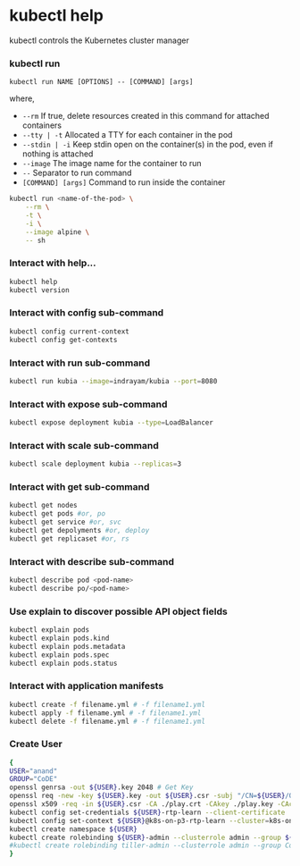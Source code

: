 # kubectl help
kubectl controls the Kubernetes cluster manager

### kubectl run

`kubectl run NAME [OPTIONS] -- [COMMAND] [args]`

where,

- `--rm` If true, delete resources created in this command for attached containers
- `--tty | -t` Allocated a TTY for each container in the pod
- `--stdin | -i` Keep stdin open on the container(s) in the pod, even if nothing is attached
- `--image` The image name for the container to run
- `--` Separator to run command
- `[COMMAND] [args]` Command to run inside the container

```bash
kubectl run <name-of-the-pod> \
    --rm \
    -t \
    -i \
    --image alpine \
    -- sh            
```

### Interact with help...

```bash
kubectl help
kubectl version
```

### Interact with config sub-command

```bash
kubectl config current-context
kubectl config get-contexts
```

### Interact with run sub-command

```bash
kubectl run kubia --image=indrayam/kubia --port=8080
```

### Interact with expose sub-command

```bash
kubectl expose deployment kubia --type=LoadBalancer
```

### Interact with scale sub-command

```bash
kubectl scale deployment kubia --replicas=3
```

### Interact with get sub-command

```bash
kubectl get nodes
kubectl get pods #or, po
kubectl get service #or, svc
kubectl get depolyments #or, deploy
kubectl get replicaset #or, rs
```

### Interact with describe sub-command

```bash
kubectl describe pod <pod-name>
kubectl describe po/<pod-name>
```

### Use explain to discover possible API object fields

```bash
kubectl explain pods
kubectl explain pods.kind
kubectl explain pods.metadata
kubectl explain pods.spec
kubectl explain pods.status
```

### Interact with application manifests

```bash
kubectl create -f filename.yml # -f filename1.yml
kubectl apply -f filename.yml # -f filename1.yml
kubectl delete -f filename.yml # -f filename1.yml
```

### Create User

```bash
{
USER="anand"
GROUP="CoDE"
openssl genrsa -out ${USER}.key 2048 # Get Key
openssl req -new -key ${USER}.key -out ${USER}.csr -subj "/CN=${USER}/O=${GROUP}" # Create a CSR
openssl x509 -req -in ${USER}.csr -CA ./play.crt -CAkey ./play.key -CAcreateserial -out ${USER}.crt # Generate Certificate
kubectl config set-credentials ${USER}-rtp-learn --client-certificate ./${USER}.crt --client-key ./${USER}.key --embed-certs=true
kubectl config set-context ${USER}@k8s-on-p3-rtp-learn --cluster=k8s-on-p3-rtp-learn --user=${USER}-rtp-learn
kubectl create namespace ${USER}
kubectl create rolebinding ${USER}-admin --clusterrole admin --group ${GROUP} --namespace ${USER}
#kubectl create rolebinding tiller-admin --clusterrole admin --group CoDE --namespace tiller-code
}
```
